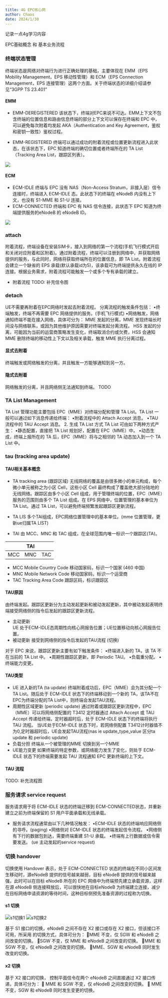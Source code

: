 ```yaml
---
title: 4G EPC核心网
author: Chaos
date: 2024/1/30
---
```


记录一点4g学习内容

EPC基础概念 和 基本业务流程

<!-- more -->

### 终端状态管理
终端状态是网络对终端行为进行正确处理的基础，主要体现在 EMM（EPS Mobility Management，EPS 移动性管理）和 ECM（EPS Connection Management，EPS 连接管理）这两个方面。关于终端状态的详细介绍请参见“3GPP TS 23.401”

#### EMM
- EMM-DEREGISTERED
该状态下，终端对EPC来说不可达。EMM上下文不包含终端的位置信息和路由信息终端的部分上下文可以保存在终端和 EPC 中，可以避免每次附着均发起 AKA（Authentication and Key Agreement，鉴权和密钥一致性）鉴权过程。

- EMM-REGISTERED
终端可以通过成功的附着流程或位置更新流程进入此状态，在该状态下，EPC 知道终端的确切位置或者终端所在的 TA List（Tracking Area List，跟踪区列表）。

![](http://nas.xiaojiacheng.top:5543//blog_pic/uploads/2024/03/20240321170221.png)
#### ECM
- ECM-IDLE
终端与 EPC 没有 NAS（Non-Access Stratum，非接入层）信令连接时，终端进入 ECM-IDLE 态。此状态下的终端在 eNodeB 内没有上下文，也没有 S1-MME 和 S1-U 连接。
- ECM-CONNECTED
终端和 EPC 有 NAS 信令连接，此状态下 EPC 知道为终端提供服务的eNodeB 的 eNodeB ID。

![](http://nas.xiaojiacheng.top:5543//blog_pic/uploads/2024/03/20240321170132.png)

### attach
附着流程，终端设备在安装SIM卡，接入到网络的第一个流程(手机飞行模式开启和关闭对应附着和区附着)。通过附着流程，终端可以注册到网络中，并获取网络提供的服务，与此同时，网络将获取终端所在的位置信息，即 TA List。附着流程会建立一个缺省的 EPS 承载(默认承载id为5)，该承载可为终端提供永久在线的 IP 连接。根据业务需求，附着流程可能触发一个或多个专有承载的建立。

- 附着流程
TODO: 补充信令图

### detach
UE不需要再附着在EPC网络时发起去附着流程。
分离流程的触发条件包括：
•终端触发，终端不再需要 EPC 网络提供的服务。(手机飞行模式)
•网络触发，网络通知终端不能在接入网络，具体可分为：
MME 发起的分离，MME 发现终端长时间没与网络联系，或因为其他维护原因需要对终端发起分离流程。
HSS 发起的分离，可能因为当前的运营商策略发生变化，终端取消合约或欠费，HSS 会通知 MME 删除终端的移动性上下文以及相关承载，触发 MME 执行分离过程。

#### 显式去附着
终端触发或网络触发的分离，并且触发一方能够通知到另一方。
#### 隐式去附着
网络触发的分离，并且网络侧无法通知到终端。
TODO

### TA List Management
TA List 管理功能主要包括 EPC（MME）对终端分配和管理 TA List。TA List 一般可以通过如下消息传递给终端：
•附着流程中的 Attach Accept 消息。
•TAU 流程中的 TAU Accept 消息。
2. 生成 TA List 方式
TA List 可由如下两种方式产生：
•静态配置，直接把 TA List 规划好，配置在 EPC（MME）中。
•动态生成，终端上报所在的 TA 后，EPC（MME）将与之相邻的 TA 动态加入到一个 TA List
中。
### tau (tracking area update)

#### TAU相关基本概念
- TA tracking area (跟踪区域)
无线网络的覆盖是由很多微小的单元构成，每个微小单元被称之为小区 Cell，这些小区 Cell 最终构成了覆盖绝大部分陆地的无线网络。跟踪区由多个小区 Cell 组成，用于管理终端的位置，EPC（MME）服务的范围则由多个 TA List 组成。在 EPS 网络中，位置管理的基本单位为 TA List。通过 TA List，可以避免终端频繁发起跟踪区更新流程。

- TA LIS
多个TAI组成，EPC网络位置管理中的基本单位。(mme 位置管理，更新ue归属TA LIST)
- TAI
由 MCC、MNC 和 TAC 组成，在全球范围内唯一标识一个跟踪区(TA)。


|  |TAI|  | 
|---|----|--|
|MCC|MNC|TAC|

- MCC Mobile Country Code
移动国家码，标识一个国家  (460 中国)
- MNC Mobile Network Code
移动国家码，标识一个运营商 
- TAC Tracking Area Code
跟踪区码，标识跟踪区

#### TAU原因
由终端发起。跟踪区更新分为主动发起更新和被动发起更新，其中被动发起表明终端接受网络侧的指令后发起的跟踪区更新流程。
- 主动更新  
UE 处于ECM-IDLE态周期性向核心网报告位置；UE位置移动向核心网报告位置。
- 被动更新
接受到网络侧的指令后发起的TAU流程 (切换)  

对于 EPC 来说，跟踪区更新主要有如下触发条件：
•终端进入新的 TA，该 TA 不在当前的 TA List 中。
•周期性跟踪区更新，即 Periodic TAU。
•负载重分配。
•终端能力变更。

#### TAU类型
- UE 进入新的TA  (ta update)
终端附着成功后，EPC（MME）会为其分配一个 TA List。随后处于 ECM-IDLE 状态下的终端移动到一个新的 TA，该TA不在EPC为终端分配的TA List中，则终端会发起TAU流程。
- 周期性区域更新  (periodic update)
通过附着或跟踪区更新流程中，EPC（MME）可以将网络侧配置的 T3412 定时器通过 Attach Accept
或 TAU Accept 传递给终端，定时器超时后，处于 ECM-IDLE 状态下的终端将执行 TAU 流程。
当UE处于ECM-IDLE 状态下时，若网络侧配置 T3412计时器值不为0,定时器超时后，UE会发起TAU流程(nas ie update_type_value 区分ta update 和 periodic update)
- 负载分担
终端从一个被管理的MME 切换到另一个MME
- UE能力变更
如果终端的特定参数，或网络能力发生了变化，则处于 ECM-IDLE 状态下的终端需要发起 TAU 流程通知 EPC 更新终端的上下文。

#### TAU 流程
TODO: 补充流程图

### 服务请求 service request
服务请求用于将 ECM-IDLE 状态的终端迁移到 ECM-CONNECTED状态，并重新建立之前为终端保留的 S1 用户平面承载和无线承载。

- 服务请求流程通常由以下几种情况触发：
•ECM-IDLE 状态的终端响应网络侧的寻呼。(paging)
•网络侧对 ECM-IDLE 状态的终端发起信令流程。
•网络侧有下行的数据包到达，需要终端重建 S1-U 承载。
•终端有上行数据或信令需要发送。 (ue 主动发起的service request)

### 切换  handover
切换使用 Handover 表示，处于 ECM-CONNECTED 状态的终端在不同小区间发生移动时，源eNodeB 提供的信号越来越弱，目标 eNodeB 提供的信号越来越强，此时可以在目标 eNodeB 所在的 EPC 网络中为终端预先建立承载资源，这样在源 eNodeB 侧连接释放后，可以很快地在目标eNodeB 为终端建立连接，减少在目标网络申请资源的等待时间，这种目标侧预先准备资源的过程称为切换。
#### s1 切换
![s1切换1](http://nas.xiaojiacheng.top:5543//blog_pic/uploads/2024/03/20240319170309.png)
![s1切换2](http://nas.xiaojiacheng.top:5543//blog_pic/uploads/2024/03/20240319170427.png)

基于 S1 接口的切换，eNodeB 之间不存在 X2 接口或存在 X2 接口，但该接口不可用，所采用
的切换方式，具体可分为：
MME 不变，仅 SGW 和 eNodeB 之间改变的切换。
SGW 不变，仅 MME 和 eNodeB 之间改变的切换。
MME 和 SGW 不变，仅 eNodeB 之间改变的切换。
MME、SGW 和 eNodeB 同时发生改变的切换。

#### x2 切换
基于 X2 接口的切换，
控制平面信令在两个 eNodeB 之间直接通过 X2 接口传递，具体可分为：
 MME 和 SGW 不变，仅 eNodeB 之间改变的切换。
 MME 不变，SGW 和 eNodeB 同时发生变更的切换。


